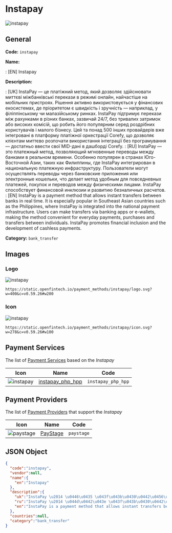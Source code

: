 
# Instapay 
![instapay](https://static.openfintech.io/payment_methods/instapay/logo.svg?w=400&c=v0.59.26#w200)  

## General 
**Code:** `instapay` 
 
**Name:** 
 
:	[EN] Instapay 
 
**Description:** 
 
: [UK] InstaPay — це платіжний метод, який дозволяє здійснювати миттєві міжбанківські перекази в режимі онлайн, найчастіше на мобільних пристроях. Рішення активно використовується у фінансових екосистемах, де пріоритетом є швидкість і зручність — наприклад, у філіппінському чи малазійському ринках. InstaPay підтримує перекази між рахунками в різних банках, зазвичай 24/7, без тривалих затримок або високих комісій, що робить його популярним серед роздрібних користувачів і малого бізнесу. Цей та понад 500 інших провайдерів вже інтегровані в платформу платіжної оркестрації Corefy, що дозволяє клієнтам миттєво розпочати використання інтеграції без програмування — достатньо ввести свої MID-дані в дашборді Corefy. 
: [RU] InstaPay — это платежный метод, позволяющий мгновенные переводы между банками в реальном времени. Особенно популярен в странах Юго-Восточной Азии, таких как Филиппины, где InstaPay интегрирован в национальную платежную инфраструктуру. Пользователи могут осуществлять переводы через банковские приложения или электронные кошельки, что делает метод удобным для повседневных платежей, покупок и переводов между физическими лицами. InstaPay способствует финансовой инклюзии и развитию безналичных расчетов. 
: [EN] InstaPay is a payment method that allows instant transfers between banks in real time. It is especially popular in Southeast Asian countries such as the Philippines, where InstaPay is integrated into the national payment infrastructure. Users can make transfers via banking apps or e-wallets, making the method convenient for everyday payments, purchases and transfers between individuals. InstaPay promotes financial inclusion and the development of cashless payments. 
 
**Category:** `bank_transfer` 
 

## Images 

### Logo 
![instapay](https://static.openfintech.io/payment_methods/instapay/logo.svg?w=400&c=v0.59.26#w200)  

```
https://static.openfintech.io/payment_methods/instapay/logo.svg?w=400&c=v0.59.26#w200
```  

### Icon 
![instapay](https://static.openfintech.io/payment_methods/instapay/icon.svg?w=278&c=v0.59.26#w100)  

```
https://static.openfintech.io/payment_methods/instapay/icon.svg?w=278&c=v0.59.26#w100
```  

## Payment Services 
 
The list of [Payment Services](/payment-services/) based on the _Instapay_ 

|Icon|Name|Code| 
|:---:|:---:|:---:| 
|![instapay](https://static.openfintech.io/payment_methods/instapay/icon.svg?w=278&c=v0.59.26#w100) |[instapay_php_hpp](/payment-services/instapay_php_hpp/)|`instapay_php_hpp`| 
 

## Payment Providers 
 
The list of [Payment Providers](/payment-providers/) that support the _Instapay_ 

|Icon|Name|Code| 
|:---:|:---:|:---:| 
|![paystage](https://static.openfintech.io/payment_providers/paystage/icon.png?w=278&c=v0.59.26#w100) |[PayStage](/payment-providers/paystage/)|`paystage`| 
 

## JSON Object 

```json
{
  "code":"instapay",
  "vendor":null,
  "name":{
    "en":"Instapay"
  },
  "description":{
    "uk":"InstaPay \u2014 \u0446\u0435 \u043f\u043b\u0430\u0442\u0456\u0436\u043d\u0438\u0439 \u043c\u0435\u0442\u043e\u0434, \u044f\u043a\u0438\u0439 \u0434\u043e\u0437\u0432\u043e\u043b\u044f\u0454 \u0437\u0434\u0456\u0439\u0441\u043d\u044e\u0432\u0430\u0442\u0438 \u043c\u0438\u0442\u0442\u0454\u0432\u0456 \u043c\u0456\u0436\u0431\u0430\u043d\u043a\u0456\u0432\u0441\u044c\u043a\u0456 \u043f\u0435\u0440\u0435\u043a\u0430\u0437\u0438 \u0432 \u0440\u0435\u0436\u0438\u043c\u0456 \u043e\u043d\u043b\u0430\u0439\u043d, \u043d\u0430\u0439\u0447\u0430\u0441\u0442\u0456\u0448\u0435 \u043d\u0430 \u043c\u043e\u0431\u0456\u043b\u044c\u043d\u0438\u0445 \u043f\u0440\u0438\u0441\u0442\u0440\u043e\u044f\u0445. \u0420\u0456\u0448\u0435\u043d\u043d\u044f \u0430\u043a\u0442\u0438\u0432\u043d\u043e \u0432\u0438\u043a\u043e\u0440\u0438\u0441\u0442\u043e\u0432\u0443\u0454\u0442\u044c\u0441\u044f \u0443 \u0444\u0456\u043d\u0430\u043d\u0441\u043e\u0432\u0438\u0445 \u0435\u043a\u043e\u0441\u0438\u0441\u0442\u0435\u043c\u0430\u0445, \u0434\u0435 \u043f\u0440\u0456\u043e\u0440\u0438\u0442\u0435\u0442\u043e\u043c \u0454 \u0448\u0432\u0438\u0434\u043a\u0456\u0441\u0442\u044c \u0456 \u0437\u0440\u0443\u0447\u043d\u0456\u0441\u0442\u044c \u2014 \u043d\u0430\u043f\u0440\u0438\u043a\u043b\u0430\u0434, \u0443 \u0444\u0456\u043b\u0456\u043f\u043f\u0456\u043d\u0441\u044c\u043a\u043e\u043c\u0443 \u0447\u0438 \u043c\u0430\u043b\u0430\u0437\u0456\u0439\u0441\u044c\u043a\u043e\u043c\u0443 \u0440\u0438\u043d\u043a\u0430\u0445. InstaPay \u043f\u0456\u0434\u0442\u0440\u0438\u043c\u0443\u0454 \u043f\u0435\u0440\u0435\u043a\u0430\u0437\u0438 \u043c\u0456\u0436 \u0440\u0430\u0445\u0443\u043d\u043a\u0430\u043c\u0438 \u0432 \u0440\u0456\u0437\u043d\u0438\u0445 \u0431\u0430\u043d\u043a\u0430\u0445, \u0437\u0430\u0437\u0432\u0438\u0447\u0430\u0439 24\/7, \u0431\u0435\u0437 \u0442\u0440\u0438\u0432\u0430\u043b\u0438\u0445 \u0437\u0430\u0442\u0440\u0438\u043c\u043e\u043a \u0430\u0431\u043e \u0432\u0438\u0441\u043e\u043a\u0438\u0445 \u043a\u043e\u043c\u0456\u0441\u0456\u0439, \u0449\u043e \u0440\u043e\u0431\u0438\u0442\u044c \u0439\u043e\u0433\u043e \u043f\u043e\u043f\u0443\u043b\u044f\u0440\u043d\u0438\u043c \u0441\u0435\u0440\u0435\u0434 \u0440\u043e\u0437\u0434\u0440\u0456\u0431\u043d\u0438\u0445 \u043a\u043e\u0440\u0438\u0441\u0442\u0443\u0432\u0430\u0447\u0456\u0432 \u0456 \u043c\u0430\u043b\u043e\u0433\u043e \u0431\u0456\u0437\u043d\u0435\u0441\u0443. \u0426\u0435\u0439 \u0442\u0430 \u043f\u043e\u043d\u0430\u0434 500 \u0456\u043d\u0448\u0438\u0445 \u043f\u0440\u043e\u0432\u0430\u0439\u0434\u0435\u0440\u0456\u0432 \u0432\u0436\u0435 \u0456\u043d\u0442\u0435\u0433\u0440\u043e\u0432\u0430\u043d\u0456 \u0432 \u043f\u043b\u0430\u0442\u0444\u043e\u0440\u043c\u0443 \u043f\u043b\u0430\u0442\u0456\u0436\u043d\u043e\u0457 \u043e\u0440\u043a\u0435\u0441\u0442\u0440\u0430\u0446\u0456\u0457 Corefy, \u0449\u043e \u0434\u043e\u0437\u0432\u043e\u043b\u044f\u0454 \u043a\u043b\u0456\u0454\u043d\u0442\u0430\u043c \u043c\u0438\u0442\u0442\u0454\u0432\u043e \u0440\u043e\u0437\u043f\u043e\u0447\u0430\u0442\u0438 \u0432\u0438\u043a\u043e\u0440\u0438\u0441\u0442\u0430\u043d\u043d\u044f \u0456\u043d\u0442\u0435\u0433\u0440\u0430\u0446\u0456\u0457 \u0431\u0435\u0437 \u043f\u0440\u043e\u0433\u0440\u0430\u043c\u0443\u0432\u0430\u043d\u043d\u044f \u2014 \u0434\u043e\u0441\u0442\u0430\u0442\u043d\u044c\u043e \u0432\u0432\u0435\u0441\u0442\u0438 \u0441\u0432\u043e\u0457 MID-\u0434\u0430\u043d\u0456 \u0432 \u0434\u0430\u0448\u0431\u043e\u0440\u0434\u0456 Corefy.",
    "ru":"InstaPay \u2014 \u044d\u0442\u043e \u043f\u043b\u0430\u0442\u0435\u0436\u043d\u044b\u0439 \u043c\u0435\u0442\u043e\u0434, \u043f\u043e\u0437\u0432\u043e\u043b\u044f\u044e\u0449\u0438\u0439 \u043c\u0433\u043d\u043e\u0432\u0435\u043d\u043d\u044b\u0435 \u043f\u0435\u0440\u0435\u0432\u043e\u0434\u044b \u043c\u0435\u0436\u0434\u0443 \u0431\u0430\u043d\u043a\u0430\u043c\u0438 \u0432 \u0440\u0435\u0430\u043b\u044c\u043d\u043e\u043c \u0432\u0440\u0435\u043c\u0435\u043d\u0438. \u041e\u0441\u043e\u0431\u0435\u043d\u043d\u043e \u043f\u043e\u043f\u0443\u043b\u044f\u0440\u0435\u043d \u0432 \u0441\u0442\u0440\u0430\u043d\u0430\u0445 \u042e\u0433\u043e-\u0412\u043e\u0441\u0442\u043e\u0447\u043d\u043e\u0439 \u0410\u0437\u0438\u0438, \u0442\u0430\u043a\u0438\u0445 \u043a\u0430\u043a \u0424\u0438\u043b\u0438\u043f\u043f\u0438\u043d\u044b, \u0433\u0434\u0435 InstaPay \u0438\u043d\u0442\u0435\u0433\u0440\u0438\u0440\u043e\u0432\u0430\u043d \u0432 \u043d\u0430\u0446\u0438\u043e\u043d\u0430\u043b\u044c\u043d\u0443\u044e \u043f\u043b\u0430\u0442\u0435\u0436\u043d\u0443\u044e \u0438\u043d\u0444\u0440\u0430\u0441\u0442\u0440\u0443\u043a\u0442\u0443\u0440\u0443. \u041f\u043e\u043b\u044c\u0437\u043e\u0432\u0430\u0442\u0435\u043b\u0438 \u043c\u043e\u0433\u0443\u0442 \u043e\u0441\u0443\u0449\u0435\u0441\u0442\u0432\u043b\u044f\u0442\u044c \u043f\u0435\u0440\u0435\u0432\u043e\u0434\u044b \u0447\u0435\u0440\u0435\u0437 \u0431\u0430\u043d\u043a\u043e\u0432\u0441\u043a\u0438\u0435 \u043f\u0440\u0438\u043b\u043e\u0436\u0435\u043d\u0438\u044f \u0438\u043b\u0438 \u044d\u043b\u0435\u043a\u0442\u0440\u043e\u043d\u043d\u044b\u0435 \u043a\u043e\u0448\u0435\u043b\u044c\u043a\u0438, \u0447\u0442\u043e \u0434\u0435\u043b\u0430\u0435\u0442 \u043c\u0435\u0442\u043e\u0434 \u0443\u0434\u043e\u0431\u043d\u044b\u043c \u0434\u043b\u044f \u043f\u043e\u0432\u0441\u0435\u0434\u043d\u0435\u0432\u043d\u044b\u0445 \u043f\u043b\u0430\u0442\u0435\u0436\u0435\u0439, \u043f\u043e\u043a\u0443\u043f\u043e\u043a \u0438 \u043f\u0435\u0440\u0435\u0432\u043e\u0434\u043e\u0432 \u043c\u0435\u0436\u0434\u0443 \u0444\u0438\u0437\u0438\u0447\u0435\u0441\u043a\u0438\u043c\u0438 \u043b\u0438\u0446\u0430\u043c\u0438. InstaPay \u0441\u043f\u043e\u0441\u043e\u0431\u0441\u0442\u0432\u0443\u0435\u0442 \u0444\u0438\u043d\u0430\u043d\u0441\u043e\u0432\u043e\u0439 \u0438\u043d\u043a\u043b\u044e\u0437\u0438\u0438 \u0438 \u0440\u0430\u0437\u0432\u0438\u0442\u0438\u044e \u0431\u0435\u0437\u043d\u0430\u043b\u0438\u0447\u043d\u044b\u0445 \u0440\u0430\u0441\u0447\u0435\u0442\u043e\u0432.",
    "en":"InstaPay is a payment method that allows instant transfers between banks in real time. It is especially popular in Southeast Asian countries such as the Philippines, where InstaPay is integrated into the national payment infrastructure. Users can make transfers via banking apps or e-wallets, making the method convenient for everyday payments, purchases and transfers between individuals. InstaPay promotes financial inclusion and the development of cashless payments."
  },
  "countries":null,
  "category":"bank_transfer"
}
```  
